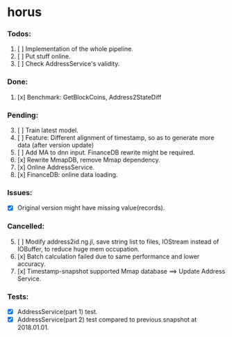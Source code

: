 # horus

### Todos:
1. [ ] Implementation of the whole pipeline.
3. [ ] Put stuff online.
5. [ ] Check AddressService's validity.

### Done:
1. [x] Benchmark: GetBlockCoins, Address2StateDiff

### Pending:
3. [ ] Train latest model.
7. [ ] Feature: Different alignment of timestamp, so as to generate more data (after version update)
9. [ ] Add MA to dnn input. FinanceDB rewrite might be required.
1. [x] Rewrite MmapDB, remove Mmap dependency.
11. [x] Online AddressService.
5. [x] FinanceDB: online data loading.

### Issues:
- [x] Original version might have missing value(records).

### Cancelled:
5. [ ] Modify address2id.ng.jl, save string list to files, IOStream instead of IOBuffer, to reduce huge mem occupation.
5. [x] Batch calculation failed due to same performance and lower accuracy.
3. [x] Timestamp-snapshot supported Mmap database ==> Update Address Service.

### Tests:
- [x] AddressService(part 1) test.
- [x] AddressService(part 2) test compared to previous snapshot at 2018.01.01.
